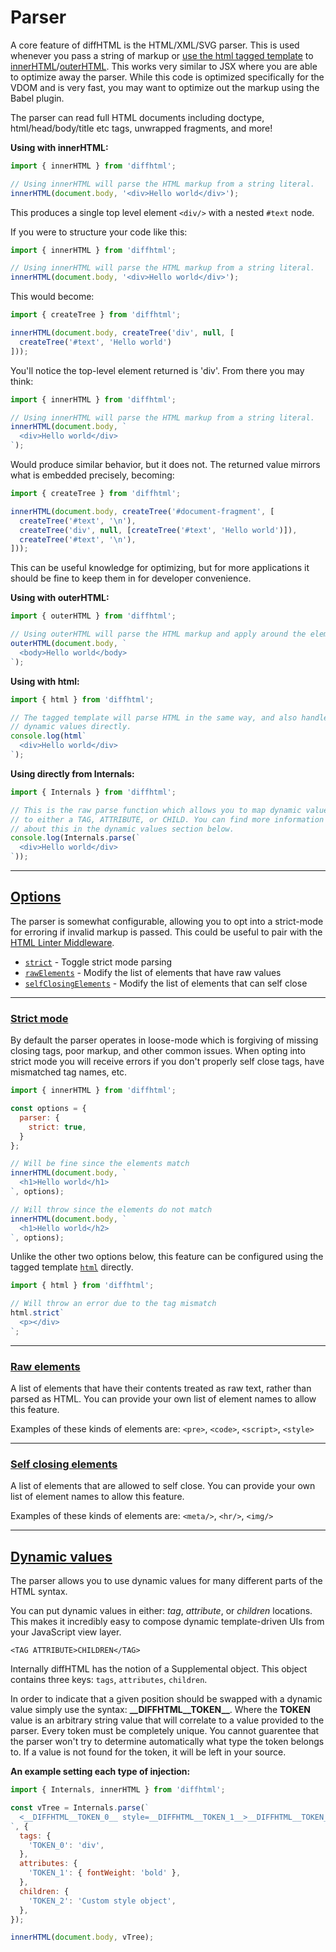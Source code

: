# Parser

A core feature of diffHTML is the HTML/XML/SVG parser. This is used whenever
you pass a string of markup or [use the html tagged template](/api.html#html)
to [innerHTML](/api.html#inner-html)/[outerHTML](/api.html#ouuter-html). This
works very similar to JSX where you are able to optimize away the parser. While
this code is optimized specifically for the VDOM and is very fast, you may want
to optimize out the markup using the Babel plugin.

The parser can read full HTML documents including doctype, html/head/body/title
etc tags, unwrapped fragments, and more!

**Using with innerHTML:**

```js
import { innerHTML } from 'diffhtml';

// Using innerHTML will parse the HTML markup from a string literal.
innerHTML(document.body, '<div>Hello world</div>');
```

This produces a single top level element `<div/>` with a nested `#text` node.

If you were to structure your code like this:

```js
import { innerHTML } from 'diffhtml';

// Using innerHTML will parse the HTML markup from a string literal.
innerHTML(document.body, '<div>Hello world</div>');
```

This would become:

```js
import { createTree } from 'diffhtml';

innerHTML(document.body, createTree('div', null, [
  createTree('#text', 'Hello world')
]));
```

You'll notice the top-level element returned is 'div'. From there you may
think:

```js
import { innerHTML } from 'diffhtml';

// Using innerHTML will parse the HTML markup from a string literal.
innerHTML(document.body, `
  <div>Hello world</div>
`);
```

Would produce similar behavior, but it does not. The returned value mirrors
what is embedded precisely, becoming:

```js
import { createTree } from 'diffhtml';

innerHTML(document.body, createTree('#document-fragment', [
  createTree('#text', '\n'),
  createTree('div', null, [createTree('#text', 'Hello world')]),
  createTree('#text', '\n'),
]));
```

This can be useful knowledge for optimizing, but for more applications it
should be fine to keep them in for developer convenience.

**Using with outerHTML:**

```js
import { outerHTML } from 'diffhtml';

// Using outerHTML will parse the HTML markup and apply around the element.
outerHTML(document.body, `
  <body>Hello world</body>
`);
```

**Using with html:**

```js
import { html } from 'diffhtml';

// The tagged template will parse HTML in the same way, and also handle
// dynamic values directly.
console.log(html`
  <div>Hello world</div>
`);
```

**Using directly from Internals:**

```js
import { Internals } from 'diffhtml';

// This is the raw parse function which allows you to map dynamic values
// to either a TAG, ATTRIBUTE, or CHILD. You can find more information
// about this in the dynamic values section below.
console.log(Internals.parse(`
  <div>Hello world</div>
`));
```

<a name="options"></a>

---

## <a href="#options">Options</a>

The parser is somewhat configurable, allowing you to opt into a strict-mode for
erroring if invalid markup is passed. This could be useful to pair with the
[HTML Linter Middleware](/middleware.html#html-linter).

- [`strict`](#strict-mode) - Toggle strict mode parsing
- [`rawElements`](#block-elements) - Modify the list of elements that have raw values
- [`selfClosingElements`](#self-closing) - Modify the list of elements that can self close

<a name="strict-mode"></a>

---

### <a href="#strict-mode">Strict mode</a>

By default the parser operates in loose-mode which is forgiving of missing
closing tags, poor markup, and other common issues. When opting into strict
mode you will receive errors if you don't properly self close tags, have
mismatched tag names, etc.

```js
import { innerHTML } from 'diffhtml';

const options = {
  parser: {
    strict: true,
  }
};

// Will be fine since the elements match
innerHTML(document.body, `
  <h1>Hello world</h1>
`, options);

// Will throw since the elements do not match
innerHTML(document.body, `
  <h1>Hello world</h2>
`, options);
```

Unlike the other two options below, this feature can be configured using the
tagged template [`html`](/api.html#html) directly.

```js
import { html } from 'diffhtml';

// Will throw an error due to the tag mismatch
html.strict`
  <p></div>
`;
```

<a name="block-elements"></a>

---

### <a href="#raw-elements">Raw elements</a>

A list of elements that have their contents treated as raw text, rather than
parsed as HTML. You can provide your own list of element names to allow this
feature.

Examples of these kinds of elements are: `<pre>`, `<code>`, `<script>`, `<style>`


<a name="self-closing-elements"></a>

---

### <a href="#self-closing-elements">Self closing elements</a>

A list of elements that are allowed to self close. You can provide your own list of
element names to allow this feature.

Examples of these kinds of elements are: `<meta/>`, `<hr/>`, `<img/>`


<a name="dynamic-values"></a>

---

## <a href="#dynamic-values">Dynamic values</a>

The parser allows you to use dynamic values for many different parts of the
HTML syntax.

You can put dynamic values in either: _tag_, _attribute_, or _children_ locations.
This makes it incredibly easy to compose dynamic template-driven UIs from your
JavaScript view layer.

```
<TAG ATTRIBUTE>CHILDREN</TAG>
```

Internally diffHTML has the notion of a Supplemental object. This object contains
three keys: `tags`, `attributes`, `children`.

In order to indicate that a given position should be swapped with a dynamic value
simply use the syntax: **&#95;&#95;DIFFHTML&#95;&#95;TOKEN&#95;&#95;**. Where the **TOKEN** value is an arbitrary
string value that will correlate to a value provided to the parser. Every token
must be completely unique. You cannot guarentee that the parser won't try to
determine automatically what type the token belongs to. If a value is not found for the token, it
will be left in your source.

**An example setting each type of injection:**

```js
import { Internals, innerHTML } from 'diffhtml';

const vTree = Internals.parse(`
  <__DIFFHTML__TOKEN_0__ style=__DIFFHTML__TOKEN_1__>__DIFFHTML__TOKEN_2__</div>
`, {
  tags: {
    'TOKEN_0': 'div',
  },
  attributes: {
    'TOKEN_1': { fontWeight: 'bold' },
  },
  children: {
    'TOKEN_2': 'Custom style object',
  },
});

innerHTML(document.body, vTree);
```
